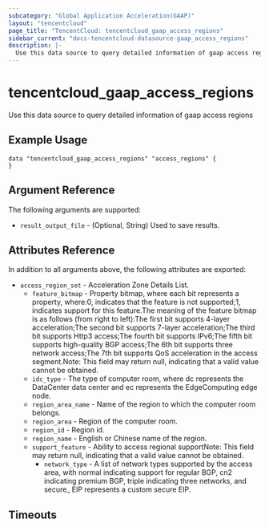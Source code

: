 ```yaml
---
subcategory: "Global Application Acceleration(GAAP)"
layout: "tencentcloud"
page_title: "TencentCloud: tencentcloud_gaap_access_regions"
sidebar_current: "docs-tencentcloud-datasource-gaap_access_regions"
description: |-
  Use this data source to query detailed information of gaap access regions
---
```


# tencentcloud_gaap_access_regions

Use this data source to query detailed information of gaap access regions

## Example Usage

```hcl
data "tencentcloud_gaap_access_regions" "access_regions" {
}
```

## Argument Reference

The following arguments are supported:

* `result_output_file` - (Optional, String) Used to save results.

## Attributes Reference

In addition to all arguments above, the following attributes are exported:

* `access_region_set` - Acceleration Zone Details List.
  * `feature_bitmap` - Property bitmap, where each bit represents a property, where:0, indicates that the feature is not supported;1, indicates support for this feature.The meaning of the feature bitmap is as follows (from right to left):The first bit supports 4-layer acceleration;The second bit supports 7-layer acceleration;The third bit supports Http3 access;The fourth bit supports IPv6;The fifth bit supports high-quality BGP access;The 6th bit supports three network access;The 7th bit supports QoS acceleration in the access segment.Note: This field may return null, indicating that a valid value cannot be obtained.
  * `idc_type` - The type of computer room, where dc represents the DataCenter data center and ec represents the EdgeComputing edge node.
  * `region_area_name` - Name of the region to which the computer room belongs.
  * `region_area` - Region of the computer room.
  * `region_id` - Region id.
  * `region_name` - English or Chinese name of the region.
  * `support_feature` - Ability to access regional supportNote: This field may return null, indicating that a valid value cannot be obtained.
    * `network_type` - A list of network types supported by the access area, with normal indicating support for regular BGP, cn2 indicating premium BGP, triple indicating three networks, and secure_ EIP represents a custom secure EIP.


## Timeouts

<no value>


